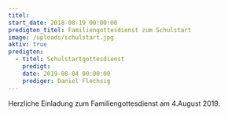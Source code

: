 ```yaml
---
titel:
start_date: 2018-08-19 00:00:00
predigten_titel: Familiengottesdienst zum Schulstart
image: /uploads/schulstart.jpg
aktiv: true
predigten:
  - titel: Schulstartgottesdienst
    predigt:
    date: 2019-08-04 00:00:00
    prediger: Daniel Flechsig
---
```


Herzliche Einladung zum Familiengottesdienst am 4.August 2019.
